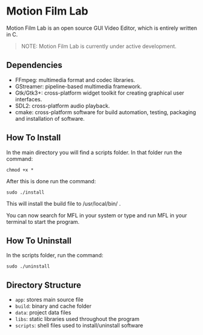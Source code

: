 # Motion Film Lab
Motion Film Lab is an open source GUI Video Editor, which is entirely written in C.
> NOTE: Motion Film Lab is currently under active development.

## Dependencies
- FFmpeg: multimedia format and codec libraries.
- GStreamer: pipeline-based multimedia framework.
- Gtk/Gtk3+: cross-platform widget toolkit for creating graphical user interfaces.
- SDL2: cross-platform audio playback.
- cmake: cross-platform software for build automation, testing, packaging and installation of software.

## How To Install 
In the main directory you will find a scripts folder. In that folder run the command:

```
chmod +x *
```

After this is done run the command:

```
sudo ./install
```
This will install the build file to /usr/local/bin/ . 

You can now search for MFL in your system or type and run MFL in your terminal to start the program.


## How To Uninstall 
In the scripts folder, run the command:
```
sudo ./uninstall
```

## Directory Structure
- `app`: stores main source file
- `build`: binary and cache folder  
- `data`: project data files 
- `libs`: static libraries used throughout the program 
- `scripts`: shell files used to install/uninstall software
